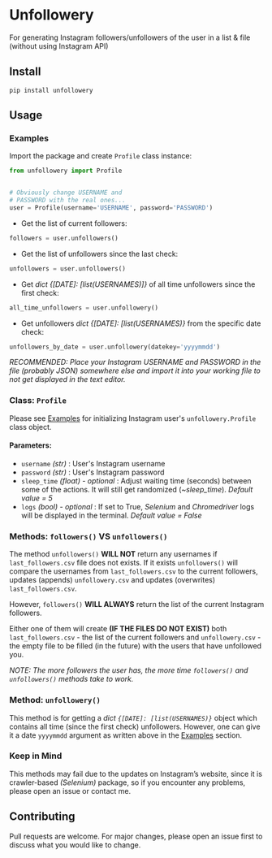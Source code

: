# Unfollowery

For generating Instagram followers/unfollowers of the user in a list & file (without using Instagram API)

## Install

`pip install unfollowery`

## Usage

### Examples

Import the package and create `Profile` class instance:

```python
from unfollowery import Profile


# Obviously change USERNAME and
# PASSWORD with the real ones...
user = Profile(username='USERNAME', password='PASSWORD')
```

- Get the list of current followers:

```python
followers = user.unfollowers()
```

- Get the list of unfollowers since the last check:

```python
unfollowers = user.unfollowers()
```

- Get _dict {[DATE]: [list(USERNAMES)]}_ of all time unfollowers since the first check:

```python
all_time_unfollowers = user.unfollowery()
```

- Get unfollowers _dict {[DATE]: [list(USERNAMES)}_ from the specific date check:

```python
unfollowers_by_date = user.unfollowery(datekey='yyyymmdd')
```

_RECOMMENDED: Place your Instagram USERNAME and PASSWORD in the file (probably JSON) somewhere else and import it into your working file to not get displayed in the text editor._

### Class: `Profile`

Please see [Examples](#Examples) for initializing Instagram user's `unfollowery.Profile` class object.

#### Parameters:

- `username` _(str)_ : User's Instagram username
- `password` _(str)_ : User's Instagram password
- `sleep_time` _(float) - optional_ : Adjust waiting time (seconds) between some of the actions. It will still get randomized (_~sleep_time_). _Default value = 5_
- `logs` _(bool) - optional_ : If set to True, _Selenium_ and _Chromedriver_ logs will be displayed in the terminal. _Default value = False_

### Methods: `followers()` VS `unfollowers()`

The method `unfollowers()` **WILL NOT** return any usernames if `last_followers.csv` file does not exists.
If it exists `unfollowers()` will compare the usernames from `last_followers.csv` to the current followers, updates (appends) `unfollowery.csv` and updates (overwrites) `last_followers.csv`.

However, `followers()` **WILL ALWAYS** return the list of the current Instagram followers.

Either one of them will create **(IF THE FILES DO NOT EXIST)** both `last_followers.csv` - the list of the current followers and `unfollowery.csv` - the empty file to be filled (in the future) with the users that have unfollowed you.

_NOTE: The more followers the user has, the more time `followers()` and `unfollowers()` methods take to work._

### Method: `unfollowery()`

This method is for getting a _dict `{[DATE]: [list(USERNAMES)}`_ object which contains all time (since the first check) unfollowers.
However, one can give it a date `yyyymmdd` argument as written above in the [Examples](#-Examples) section.

### Keep in Mind

This methods may fail due to the updates on Instagram’s website, since it is crawler-based _(Selenium)_ package, so if you encounter any problems, please open an issue or contact me.

## Contributing

Pull requests are welcome. For major changes, please open an issue first to discuss what you would like to change.
